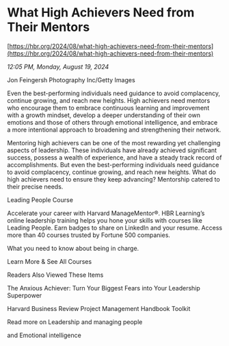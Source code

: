 # What High Achievers Need from Their Mentors

[https://hbr.org/2024/08/what-high-achievers-need-from-their-mentors](https://hbr.org/2024/08/what-high-achievers-need-from-their-mentors)

*12:05 PM, Monday, August 19, 2024*

Jon Feingersh Photography Inc/Getty Images

Even the best-performing individuals need guidance to avoid complacency, continue growing, and reach new heights. High achievers need mentors who encourage them to embrace continuous learning and improvement with a growth mindset, develop a deeper understanding of their own emotions and those of others through emotional intelligence, and embrace a more intentional approach to broadening and strengthening their network.

Mentoring high achievers can be one of the most rewarding yet challenging aspects of leadership. These individuals have already achieved significant success, possess a wealth of experience, and have a steady track record of accomplishments. But even the best-performing individuals need guidance to avoid complacency, continue growing, and reach new heights. What do high achievers need to ensure they keep advancing? Mentorship catered to their precise needs.

Leading People Course

Accelerate your career with Harvard ManageMentor®. HBR Learning’s online leadership training helps you hone your skills with courses like Leading People. Earn badges to share on LinkedIn and your resume. Access more than 40 courses trusted by Fortune 500 companies.

What you need to know about being in charge.

Learn More & See All Courses

Readers Also Viewed These Items

The Anxious Achiever: Turn Your Biggest Fears into Your Leadership Superpower

Harvard Business Review Project Management Handbook Toolkit

Read more on Leadership and managing people

and Emotional intelligence


